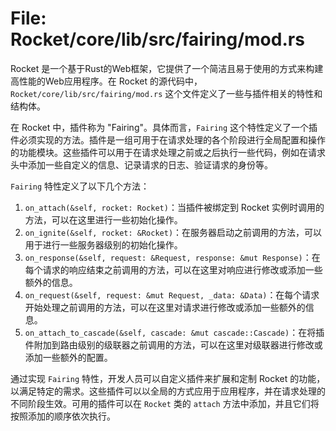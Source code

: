 # File: Rocket/core/lib/src/fairing/mod.rs

Rocket 是一个基于Rust的Web框架，它提供了一个简洁且易于使用的方式来构建高性能的Web应用程序。在 Rocket 的源代码中，`Rocket/core/lib/src/fairing/mod.rs` 这个文件定义了一些与插件相关的特性和结构体。

在 Rocket 中，插件称为 "Fairing"。具体而言，`Fairing` 这个特性定义了一个插件必须实现的方法。插件是一组可用于在请求处理的各个阶段进行全局配置和操作的功能模块。这些插件可以用于在请求处理之前或之后执行一些代码，例如在请求头中添加一些自定义的信息、记录请求的日志、验证请求的身份等。

`Fairing` 特性定义了以下几个方法：

1. `on_attach(&self, rocket: Rocket)`：当插件被绑定到 Rocket 实例时调用的方法，可以在这里进行一些初始化操作。
2. `on_ignite(&self, rocket: &Rocket)`：在服务器启动之前调用的方法，可以用于进行一些服务器级别的初始化操作。
3. `on_response(&self, request: &Request, response: &mut Response)`：在每个请求的响应结束之前调用的方法，可以在这里对响应进行修改或添加一些额外的信息。
4. `on_request(&self, request: &mut Request, _data: &Data)`：在每个请求开始处理之前调用的方法，可以在这里对请求进行修改或添加一些额外的信息。
5. `on_attach_to_cascade(&self, cascade: &mut cascade::Cascade)`：在将插件附加到路由级别的级联器之前调用的方法，可以在这里对级联器进行修改或添加一些额外的配置。

通过实现 `Fairing` 特性，开发人员可以自定义插件来扩展和定制 Rocket 的功能，以满足特定的需求。这些插件可以以全局的方式应用于应用程序，并在请求处理的不同阶段生效。可用的插件可以在 `Rocket` 类的 `attach` 方法中添加，并且它们将按照添加的顺序依次执行。

